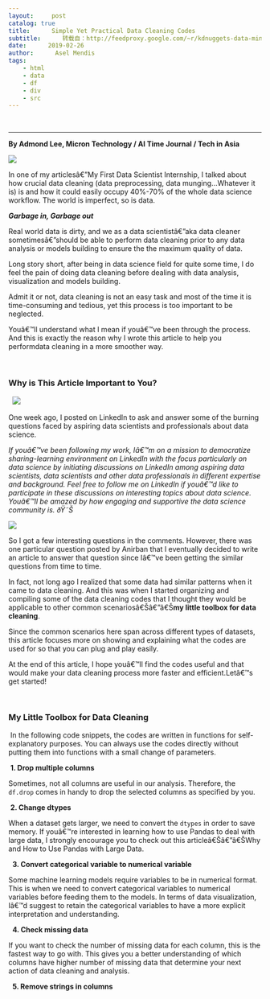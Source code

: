 ```yaml
---
layout:     post
catalog: true
title:      Simple Yet Practical Data Cleaning Codes
subtitle:      转载自：http://feedproxy.google.com/~r/kdnuggets-data-mining-analytics/~3/n5f1i8r_ZRY/simple-yet-practical-data-cleaning-codes.html
date:      2019-02-26
author:      Asel Mendis
tags:
    - html
    - data
    - df
    - div
    - src
---
```



  
 





---

**By Admond Lee, Micron Technology / AI Time Journal / Tech in Asia**

![](https://www.kdnuggets.com/wp-content/uploads/main.jpeg)


In one of my articlesâ€”My First Data Scientist Internship, I talked about how crucial data cleaning (data preprocessing, data munging...Whatever it is) is and how it could easily occupy 40%-70% of the whole data science workflow. The world is imperfect, so is data.

***Garbage in, Garbage out***

Real world data is dirty, and we as a data scientistâ€”aka data cleaner sometimesâ€”should be able to perform data cleaning prior to any data analysis or models building to ensure the the maximum quality of data.

Long story short, after being in data science field for quite some time, I do feel the pain of doing data cleaning before dealing with data analysis, visualization and models building.

Admit it or not, data cleaning is not an easy task and most of the time it is time-consuming and tedious, yet this process is too important to be neglected.

Youâ€™ll understand what I mean if youâ€™ve been through the process. And this is exactly the reason why I wrote this article to help you performdata cleaning in a more smoother way.

 

### Why is This Article Important to You?

 
![](https://www.kdnuggets.com/wp-content/uploads/image-1.png)




One week ago, I posted on LinkedIn to ask and answer some of the burning questions faced by aspiring data scientists and professionals about data science.

*If youâ€™ve been following my work, Iâ€™m on a mission to democratize sharing-learning environment on LinkedIn with the focus particularly on data science by initiating discussions on LinkedIn among aspiring data scientists, data scientists and other data professionals in different expertise and background. Feel free to follow me on LinkedIn if youâ€™d like to participate in these discussions on interesting topics about data science. Youâ€™ll be amazed by how engaging and supportive the data science community is.* *ðŸ˜Š*

![](https://www.kdnuggets.com/wp-content/uploads/image2-2.png)


So I got a few interesting questions in the comments. However, there was one particular question posted by Anirban that I eventually decided to write an article to answer that question since Iâ€™ve been getting the similar questions from time to time.

In fact, not long ago I realized that some data had similar patterns when it came to data cleaning. And this was when I started organizing and compiling some of the data cleaning codes that I thought they would be applicable to other common scenariosâ€Šâ€”â€Š**my little toolbox for data cleaning**.

Since the common scenarios here span across different types of datasets, this article focuses more on showing and explaining what the codes are used for so that you can plug and play easily.

At the end of this article, I hope youâ€™ll find the codes useful and that would make your data cleaning process more faster and efficient.Letâ€™s get started!

 

### My Little Toolbox for Data Cleaning

 In the following code snippets, the codes are written in functions for self-explanatory purposes. You can always use the codes directly without putting them into functions with a small change of parameters.

 **1. Drop multiple columns**



Sometimes, not all columns are useful in our analysis. Therefore, the `df.drop` comes in handy to drop the selected columns as specified by you.

 **2. Change dtypes**



When a dataset gets larger, we need to convert the `dtypes` in order to save memory. If youâ€™re interested in learning how to use Pandas to deal with large data, I strongly encourage you to check out this articleâ€Šâ€”â€ŠWhy and How to Use Pandas with Large Data.

  **3. Convert categorical variable to numerical variable**



Some machine learning models require variables to be in numerical format. This is when we need to convert categorical variables to numerical variables before feeding them to the models. In terms of data visualization, Iâ€™d suggest to retain the categorical variables to have a more explicit interpretation and understanding.

  **4. Check missing data**



If you want to check the number of missing data for each column, this is the fastest way to go with. This gives you a better understanding of which columns have higher number of missing data that determine your next action of data cleaning and analysis.

  **5. Remove strings in columns**
